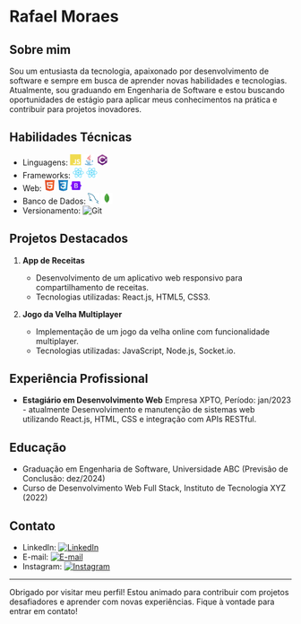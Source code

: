 # Rafael Moraes

## Sobre mim
Sou um entusiasta da tecnologia, apaixonado por desenvolvimento de software e sempre em busca de aprender novas habilidades e tecnologias. Atualmente, sou graduando em Engenharia de Software e estou buscando oportunidades de estágio para aplicar meus conhecimentos na prática e contribuir para projetos inovadores.

## Habilidades Técnicas
- Linguagens: 
  <img src="https://raw.githubusercontent.com/devicons/devicon/master/icons/javascript/javascript-plain.svg" alt="JavaScript" height="20" width="20">
  <img src="https://raw.githubusercontent.com/devicons/devicon/master/icons/java/java-original.svg" alt="Java" height="20" width="20">
  <img src="https://raw.githubusercontent.com/devicons/devicon/master/icons/csharp/csharp-original.svg" alt="C#" height="20" width="20">
- Frameworks: 
  <img src="https://raw.githubusercontent.com/devicons/devicon/master/icons/react/react-original.svg" alt="React Native" height="20" width="20">
  <img src="https://raw.githubusercontent.com/devicons/devicon/master/icons/react/react-original.svg" alt="React.js" height="20" width="20">
- Web: 
  <img src="https://raw.githubusercontent.com/devicons/devicon/master/icons/html5/html5-original.svg" alt="HTML5" height="20" width="20">
  <img src="https://raw.githubusercontent.com/devicons/devicon/master/icons/css3/css3-original.svg" alt="CSS3" height="20" width="20">
  <img src="https://raw.githubusercontent.com/devicons/devicon/master/icons/bootstrap/bootstrap-original.svg" alt="Bootstrap" height="20" width="20">
- Banco de Dados: 
  <img src="https://raw.githubusercontent.com/devicons/devicon/master/icons/mysql/mysql-original.svg" alt="MySQL" height="20" width="20">
  <img src="https://raw.githubusercontent.com/devicons/devicon/master/icons/mongodb/mongodb-original.svg" alt="MongoDB" height="20" width="20">
- Versionamento: 
  <img src="https://www.vectorlogo.zone/logos/git-scm/git-scm-icon.svg" alt="Git" height="20" width="20">

## Projetos Destacados
1. **App de Receitas**
   - Desenvolvimento de um aplicativo web responsivo para compartilhamento de receitas.
   - Tecnologias utilizadas: React.js, HTML5, CSS3.
   
2. **Jogo da Velha Multiplayer**
   - Implementação de um jogo da velha online com funcionalidade multiplayer.
   - Tecnologias utilizadas: JavaScript, Node.js, Socket.io.

## Experiência Profissional
- **Estagiário em Desenvolvimento Web**
  Empresa XPTO, Período: jan/2023 - atualmente
  Desenvolvimento e manutenção de sistemas web utilizando React.js, HTML, CSS e integração com APIs RESTful.

## Educação
- Graduação em Engenharia de Software, Universidade ABC (Previsão de Conclusão: dez/2024)
- Curso de Desenvolvimento Web Full Stack, Instituto de Tecnologia XYZ (2022)

## Contato
- LinkedIn: [![LinkedIn](https://img.shields.io/badge/-LinkedIn-%230077B5?style=for-the-badge&logo=linkedin&logoColor=white)](www.linkedin.com/in/rafael-parente-moraes)
- E-mail: [![E-mail](https://img.shields.io/badge/-E--mail-%23333?style=for-the-badge&logo=gmail&logoColor=white)](mailto:rafamoraes@gmail.com)
- Instagram: [![Instagram](https://img.shields.io/badge/-Instagram-%23E4405F?style=for-the-badge&logo=instagram&logoColor=white)](https://www.instagram.com/rafa_moraes234/)

---

Obrigado por visitar meu perfil! Estou animado para contribuir com projetos desafiadores e aprender com novas experiências. Fique à vontade para entrar em contato!
